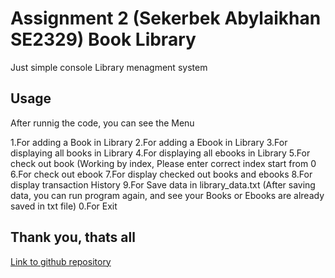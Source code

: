 # Assignment 2 (Sekerbek Abylaikhan SE2329) Book Library

Just simple console Library menagment system

## Usage

After runnig the code, you can see the Menu

1.For adding a Book in Library
2.For adding a Ebook in Library
3.For displaying all books in Library
4.For displaying all ebooks in Library
5.For check out book (Working by index, Please enter correct index start from 0
6.For check out ebook
7.For display checked out books and ebooks
8.For display transaction History 
9.For Save data in library_data.txt (After saving data, you can run program again, and see your Books or Ebooks are already saved in txt file)
0.For Exit

## Thank you, thats all

[Link to github repository](https://github.com/AbylaiSekerbek7/Assignment-2_Java)
